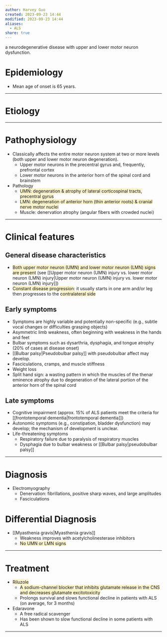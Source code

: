 ```yaml
---
author: Harvey Guo
created: 2023-09-23 14:44
modified: 2023-09-23 14:44
aliases:
  - ALS
share: true
---
```

a neurodegenerative disease with upper and lower motor neuron dysfunction.
# Epidemiology
- Mean age of onset is 65 years.

---
# Etiology


---
# Pathophysiology
- Classically affects the entire motor neuron system at two or more levels (both upper and lower motor neuron degeneration).
	- Upper motor neurons in the precentral gyrus and, frequently, prefrontal cortex
	- Lower motor neurons in the anterior horn of the spinal cord and brainstem
- Pathology
	- <span style="background:rgba(240, 200, 0, 0.2)">UMN: degeneration & atrophy of lateral corticospinal tracts, precentral gyrus</span>
	- <span style="background:rgba(240, 200, 0, 0.2)">LMN: degeneration of anterior horn (thin anterior roots) & cranial nerve motor nuclei</span>
	- Muscle: denervation atrophy (angular fibers with crowded nuclei)

---
# Clinical features
## General disease characteristics
- <span style="background:rgba(240, 200, 0, 0.2)">Both upper motor neuron (UMN) and lower motor neuron (LMN) signs are present</span> (see [[Upper motor neuron (UMN) injury vs. lower motor neuron (LMN) injury|Upper motor neuron (UMN) injury vs. lower motor neuron (LMN) injury]])
- <span style="background:rgba(240, 200, 0, 0.2)">Constant disease progression</span>: it usually starts in one arm and/or leg then progresses to the <span style="background:rgba(240, 200, 0, 0.2)">contralateral side</span>
## Early symptoms
- Symptoms are highly variable and potentially non-specific (e.g., subtle vocal changes or difficulties grasping objects)
- Asymmetric limb weakness, often beginning with weakness in the hands and feet 
- Bulbar symptoms such as dysarthria, dysphagia, and tongue atrophy (20% of cases at disease onset)
- [[Bulbar palsy|Pseudobulbar palsy]] with pseudobulbar affect may develop.
- Fasciculations, cramps, and muscle stiffness
- Weight loss
- Split hand sign: a wasting pattern in which the muscles of the thenar eminence atrophy due to degeneration of the lateral portion of the anterior horn of the spinal cord
## Late symptoms
- Cognitive impairment (approx. 15% of ALS patients meet the criteria for [[frontotemporal dementia|frontotemporal dementia]])
- Autonomic symptoms (e.g., constipation, bladder dysfunction) may develop; the mechanism of development is unclear. 
- Life-threatening symptoms
	- Respiratory failure due to paralysis of respiratory muscles
	- Dysphagia due to bulbar weakness or [[Bulbar palsy|pseudobulbar palsy]]

---
# Diagnosis
- Electromyography
	- Denervation: fibrillations, positive sharp waves, and large amplitudes
	- Fasciculations
# Differential Diagnosis
- [[Myasthenia gravis|Myasthenia gravis]]
	- Weakness improves with acetylcholinesterase inhibitors
	- <span style="background:rgba(240, 200, 0, 0.2)">No UMN or LMN signs</span>

---
# Treatment
- <span style="background:rgba(240, 200, 0, 0.2)">Riluzole</span>
	- <span style="background:rgba(240, 200, 0, 0.2)">A sodium-channel blocker that inhibits glutamate release in the CNS and decreases glutamate excitotoxicity</span>
	- Prolongs survival and slows functional decline in patients with ALS (on average, for 3 months)
- Edaravone
	- A free radical scavenger 
	- Has been shown to slow functional decline in some patients with ALS

---
